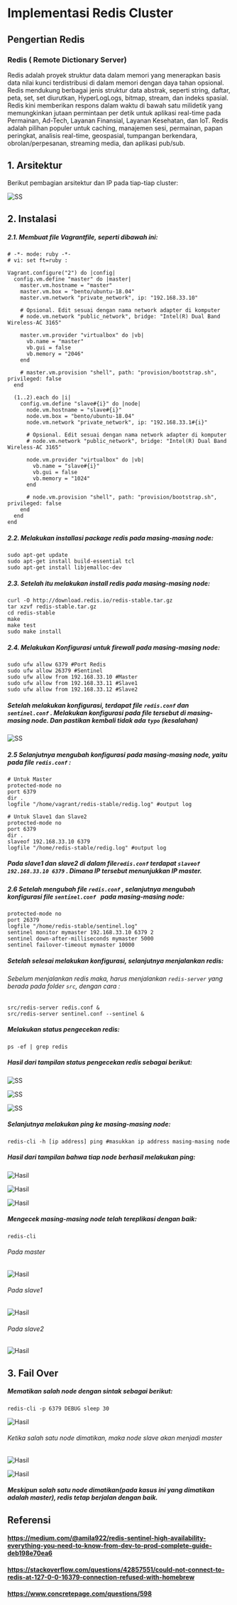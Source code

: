# Implementasi Redis Cluster
## Pengertian Redis
### Redis ( Remote Dictionary Server)
Redis adalah proyek struktur data dalam memori yang menerapkan basis data nilai kunci terdistribusi di dalam memori dengan daya tahan opsional. Redis mendukung berbagai jenis struktur data abstrak, seperti string, daftar, peta, set, set diurutkan, HyperLogLogs, bitmap, stream, dan indeks spasial. Redis kini memberikan respons dalam waktu di bawah satu milidetik yang memungkinkan jutaan permintaan per detik untuk aplikasi real-time pada Permainan, Ad-Tech, Layanan Finansial, Layanan Kesehatan, dan IoT. Redis adalah pilihan populer untuk caching, manajemen sesi, permainan, papan peringkat, analisis real-time, geospasial, tumpangan berkendara, obrolan/perpesanan, streaming media, dan aplikasi pub/sub.

## 1.  Arsitektur 
Berikut pembagian arsitektur dan IP pada tiap-tiap cluster:

![SS](https://github.com/daratursina/BDT/blob/master/TUGAS%205/Implementasi%20Redis/SS/dara.PNG)

## 2. Instalasi
##### 2.1. Membuat file Vagrantfile, seperti dibawah ini:
`````
# -*- mode: ruby -*-
# vi: set ft=ruby :

Vagrant.configure("2") do |config|
  config.vm.define "master" do |master|
    master.vm.hostname = "master"
    master.vm.box = "bento/ubuntu-18.04"
    master.vm.network "private_network", ip: "192.168.33.10"

    # Opsional. Edit sesuai dengan nama network adapter di komputer
    # node.vm.network "public_network", bridge: "Intel(R) Dual Band Wireless-AC 3165"
      
    master.vm.provider "virtualbox" do |vb|
      vb.name = "master"
      vb.gui = false
      vb.memory = "2046"
    end

    # master.vm.provision "shell", path: "provision/bootstrap.sh", privileged: false
  end

  (1..2).each do |i|
    config.vm.define "slave#{i}" do |node|
      node.vm.hostname = "slave#{i}"
      node.vm.box = "bento/ubuntu-18.04"
      node.vm.network "private_network", ip: "192.168.33.1#{i}"

      # Opsional. Edit sesuai dengan nama network adapter di komputer
      # node.vm.network "public_network", bridge: "Intel(R) Dual Band Wireless-AC 3165"
      
      node.vm.provider "virtualbox" do |vb|
        vb.name = "slave#{i}"
        vb.gui = false
        vb.memory = "1024"
      end

      # node.vm.provision "shell", path: "provision/bootstrap.sh", privileged: false
    end
  end
end
`````
##### 2.2. Melakukan installasi package redis pada masing-masing node:
`````
sudo apt-get update 
sudo apt-get install build-essential tcl
sudo apt-get install libjemalloc-dev
`````
##### 2.3. Setelah itu melakukan install redis pada masing-masing node:
`````
curl -O http://download.redis.io/redis-stable.tar.gz
tar xzvf redis-stable.tar.gz
cd redis-stable
make
make test
sudo make install
`````
##### 2.4. Melakukan Konfigurasi untuk firewall pada masing-masing node:
`````
sudo ufw allow 6379 #Port Redis
sudo ufw allow 26379 #Sentinel
sudo ufw allow from 192.168.33.10 #Master
sudo ufw allow from 192.168.33.11 #Slave1
sudo ufw allow from 192.168.33.12 #Slave2
`````
##### Setelah melakukan konfigurasi, terdapat file `````redis.conf````` dan `````sentinel.conf````` . Melakukan konfigurasi pada file tersebut di masing-masing node. Dan pastikan kembali tidak ada `````typo````` (kesalahan)

![SS](https://github.com/daratursina/BDT/blob/master/TUGAS%205/Implementasi%20Redis/SS/redis.png)
##### 2.5 Selanjutnya mengubah konfigurasi pada masing-masing node, yaitu pada file `````redis.conf````` : 
`````
# Untuk Master
protected-mode no
port 6379
dir .
logfile "/home/vagrant/redis-stable/redig.log" #output log
`````
`````
# Untuk Slave1 dan Slave2
protected-mode no
port 6379
dir .
slaveof 192.168.33.10 6379
logfile "/home/redis-stable/redig.log" #output log
`````
##### Pada slave1 dan slave2 di dalam file`````redis.conf````` terdapat `````slaveof 192.168.33.10 6379````` . Dimana IP tersebut menunjukkan IP master.

##### 2.6 Setelah mengubah file `````redis.conf````` , selanjutnya mengubah konfigurasi file `````sentinel.conf ````` pada masing-masing node: 
`````
protected-mode no
port 26379
logfile "/home/redis-stable/sentinel.log"
sentinel monitor mymaster 192.168.33.10 6379 2
sentinel down-after-milliseconds mymaster 5000
sentinel failover-timeout mymaster 10000
`````
##### Setelah selesai melakukan konfigurasi, selanjutnya menjalankan redis:
###### Sebelum menjalankan redis maka, harus menjalankan `````redis-server````` yang berada pada folder `````src`````, dengan cara :
`````
src/redis-server redis.conf &
src/redis-server sentinel.conf --sentinel &
`````
##### Melakukan status pengecekan redis:
`````
ps -ef | grep redis
``````
##### Hasil dari tampilan status pengecekan redis sebagai berikut:

![SS](https://github.com/daratursina/BDT/blob/master/TUGAS%205/Implementasi%20Redis/SS/master1.PNG)

![SS](https://github.com/daratursina/BDT/blob/master/TUGAS%205/Implementasi%20Redis/SS/slave1.PNG)

![SS](https://github.com/daratursina/BDT/blob/master/TUGAS%205/Implementasi%20Redis/SS/slave2.PNG)

##### Selanjutnya melakukan ping ke masing-masing node:
`````
redis-cli -h [ip address] ping #masukkan ip address masing-masing node
`````
##### Hasil dari tampilan bahwa tiap node berhasil melakukan ping:

![Hasil](https://github.com/daratursina/BDT/blob/master/TUGAS%205/Implementasi%20Redis/SS/pongmaster.PNG)

![Hasil](https://github.com/daratursina/BDT/blob/master/TUGAS%205/Implementasi%20Redis/SS/slave1pong.PNG)

![Hasil](https://github.com/daratursina/BDT/blob/master/TUGAS%205/Implementasi%20Redis/SS/slave2pong.PNG)

##### Mengecek masing-masing node telah tereplikasi dengan baik:
`````
redis-cli
`````
###### Pada master
![Hasil](https://github.com/daratursina/BDT/blob/master/TUGAS%205/Implementasi%20Redis/SS/replicationmaster.PNG)

###### Pada slave1
![Hasil](https://github.com/daratursina/BDT/blob/master/TUGAS%205/Implementasi%20Redis/SS/replicationslave1.PNG)

###### Pada slave2
![Hasil](https://github.com/daratursina/BDT/blob/master/TUGAS%205/Implementasi%20Redis/SS/replicationslave2.PNG)

## 3. Fail Over
##### Mematikan salah node dengan sintak sebagai berikut:
`````
redis-cli -p 6379 DEBUG sleep 30
`````
![Hasil](https://github.com/daratursina/BDT/blob/master/TUGAS%205/Implementasi%20Redis/SS/matikanmaster.PNG)

###### Ketika salah satu node dimatikan, maka node slave akan menjadi master 

![Hasil](https://github.com/daratursina/BDT/blob/master/TUGAS%205/Implementasi%20Redis/SS/slave1master.PNG)

![Hasil](https://github.com/daratursina/BDT/blob/master/TUGAS%205/Implementasi%20Redis/SS/slave2master.PNG)

##### Meskipun salah satu node dimatikan(pada kasus ini yang dimatikan adalah master), redis tetap berjalan dengan baik.

## Referensi
#### https://medium.com/@amila922/redis-sentinel-high-availability-everything-you-need-to-know-from-dev-to-prod-complete-guide-deb198e70ea6
#### https://stackoverflow.com/questions/42857551/could-not-connect-to-redis-at-127-0-0-16379-connection-refused-with-homebrew
#### https://www.concretepage.com/questions/598
